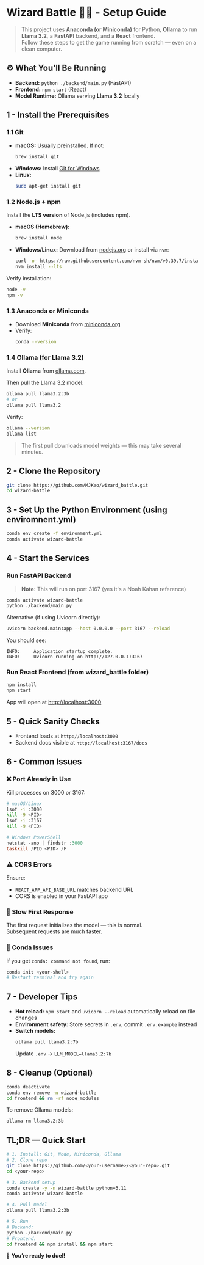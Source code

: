 # Wizard Battle 🧙‍♂️ - Setup Guide

> This project uses **Anaconda (or Miniconda)** for Python, **Ollama** to run **Llama 3.2**, a **FastAPI** backend, and a **React** frontend.  
> Follow these steps to get the game running from scratch — even on a clean computer.


## ⚙️ What You’ll Be Running

- **Backend:** `python ./backend/main.py` (FastAPI)
- **Frontend:** `npm start` (React)
- **Model Runtime:** Ollama serving **Llama 3.2** locally


## 1 - Install the Prerequisites

### 1.1 Git
- **macOS:** Usually preinstalled. If not:
  ```bash
  brew install git
  ```
- **Windows:** Install [Git for Windows](https://git-scm.com/download/win)
- **Linux:**
  ```bash
  sudo apt-get install git
  ```

### 1.2 Node.js + npm
Install the **LTS version** of Node.js (includes npm).

- **macOS (Homebrew):**
  ```bash
  brew install node
  ```
- **Windows/Linux:**
  Download from [nodejs.org](https://nodejs.org/) or install via `nvm`:
  ```bash
  curl -o- https://raw.githubusercontent.com/nvm-sh/nvm/v0.39.7/install.sh | bash
  nvm install --lts
  ```

Verify installation:
```bash
node -v
npm -v
```

### 1.3 Anaconda or Miniconda
- Download **Miniconda** from [miniconda.org](https://docs.conda.io/en/latest/miniconda.html)
- Verify:
  ```bash
  conda --version
  ```

### 1.4 Ollama (for Llama 3.2)
Install **Ollama** from [ollama.com](https://ollama.com/).

Then pull the Llama 3.2 model:
```bash
ollama pull llama3.2:3b
# or
ollama pull llama3.2
```

Verify:
```bash
ollama --version
ollama list
```

> The first pull downloads model weights — this may take several minutes.


## 2 - Clone the Repository

```bash
git clone https://github.com/MJKeo/wizard_battle.git
cd wizard-battle
```


## 3 - Set Up the Python Environment (using enviromnent.yml)

```bash
conda env create -f environment.yml
conda activate wizard-battle
```

## 4 - Start the Services

### Run FastAPI Backend

> **Note:** This will run on port 3167 (yes it's a Noah Kahan reference)

```bash
conda activate wizard-battle
python ./backend/main.py
```

Alternative (if using Uvicorn directly):
```bash
uvicorn backend.main:app --host 0.0.0.0 --port 3167 --reload
```

You should see:
```
INFO:     Application startup complete.
INFO:     Uvicorn running on http://127.0.0.1:3167
```

### Run React Frontend (from wizard_battle folder)
```bash
npm install
npm start
```

App will open at [http://localhost:3000](http://localhost:3000)


## 5 - Quick Sanity Checks

- Frontend loads at `http://localhost:3000`
- Backend docs visible at `http://localhost:3167/docs`


## 6 - Common Issues

### ❌ Port Already in Use
Kill processes on 3000 or 3167:
```bash
# macOS/Linux
lsof -i :3000
kill -9 <PID>
lsof -i :3167
kill -9 <PID>
```
```powershell
# Windows PowerShell
netstat -ano | findstr :3000
taskkill /PID <PID> /F
```


### ⚠️ CORS Errors
Ensure:
- `REACT_APP_API_BASE_URL` matches backend URL
- CORS is enabled in your FastAPI app


### 🐌 Slow First Response
The first request initializes the model — this is normal.  
Subsequent requests are much faster.


### 🐍 Conda Issues
If you get `conda: command not found`, run:
```bash
conda init <your-shell>
# Restart terminal and try again
```


## 7 - Developer Tips

- **Hot reload:** `npm start` and `uvicorn --reload` automatically reload on file changes  
- **Environment safety:** Store secrets in `.env`, commit `.env.example` instead  
- **Switch models:**  
  ```bash
  ollama pull llama3.2:7b
  ```
  Update `.env` → `LLM_MODEL=llama3.2:7b`


## 8 - Cleanup (Optional)

```bash
conda deactivate
conda env remove -n wizard-battle
cd frontend && rm -rf node_modules
```

To remove Ollama models:
```bash
ollama rm llama3.2:3b
```


## TL;DR — Quick Start

```bash
# 1. Install: Git, Node, Miniconda, Ollama
# 2. Clone repo
git clone https://github.com/<your-username>/<your-repo>.git
cd <your-repo>

# 3. Backend setup
conda create -y -n wizard-battle python=3.11
conda activate wizard-battle

# 4. Pull model
ollama pull llama3.2:3b

# 5. Run
# Backend:
python ./backend/main.py
# Frontend:
cd frontend && npm install && npm start
```

🎉 **You’re ready to duel!**
